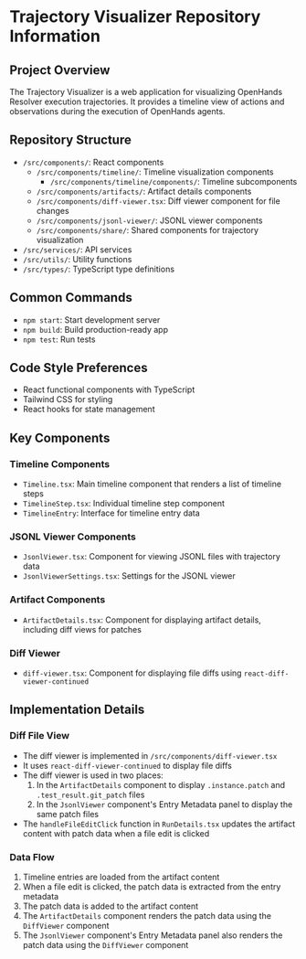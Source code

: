 # Trajectory Visualizer Repository Information

## Project Overview
The Trajectory Visualizer is a web application for visualizing OpenHands Resolver execution trajectories. It provides a timeline view of actions and observations during the execution of OpenHands agents.

## Repository Structure
- `/src/components/`: React components
  - `/src/components/timeline/`: Timeline visualization components
    - `/src/components/timeline/components/`: Timeline subcomponents
  - `/src/components/artifacts/`: Artifact details components
  - `/src/components/diff-viewer.tsx`: Diff viewer component for file changes
  - `/src/components/jsonl-viewer/`: JSONL viewer components
  - `/src/components/share/`: Shared components for trajectory visualization
- `/src/services/`: API services
- `/src/utils/`: Utility functions
- `/src/types/`: TypeScript type definitions

## Common Commands
- `npm start`: Start development server
- `npm build`: Build production-ready app
- `npm test`: Run tests

## Code Style Preferences
- React functional components with TypeScript
- Tailwind CSS for styling
- React hooks for state management

## Key Components

### Timeline Components
- `Timeline.tsx`: Main timeline component that renders a list of timeline steps
- `TimelineStep.tsx`: Individual timeline step component
- `TimelineEntry`: Interface for timeline entry data

### JSONL Viewer Components
- `JsonlViewer.tsx`: Component for viewing JSONL files with trajectory data
- `JsonlViewerSettings.tsx`: Settings for the JSONL viewer

### Artifact Components
- `ArtifactDetails.tsx`: Component for displaying artifact details, including diff views for patches

### Diff Viewer
- `diff-viewer.tsx`: Component for displaying file diffs using `react-diff-viewer-continued`

## Implementation Details

### Diff File View
- The diff viewer is implemented in `/src/components/diff-viewer.tsx`
- It uses `react-diff-viewer-continued` to display file diffs
- The diff viewer is used in two places:
  1. In the `ArtifactDetails` component to display `.instance.patch` and `.test_result.git_patch` files
  2. In the `JsonlViewer` component's Entry Metadata panel to display the same patch files
- The `handleFileEditClick` function in `RunDetails.tsx` updates the artifact content with patch data when a file edit is clicked

### Data Flow
1. Timeline entries are loaded from the artifact content
2. When a file edit is clicked, the patch data is extracted from the entry metadata
3. The patch data is added to the artifact content
4. The `ArtifactDetails` component renders the patch data using the `DiffViewer` component
5. The `JsonlViewer` component's Entry Metadata panel also renders the patch data using the `DiffViewer` component